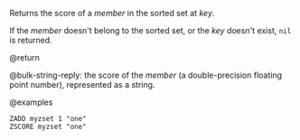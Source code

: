 Returns the score of a _member_ in the sorted set at _key_.

If the _member_ doesn't belong to the sorted set, or the _key_ doesn't exist, `nil` is returned.

@return

@bulk-string-reply: the score of the _member_ (a double-precision floating point number), represented as a string.

@examples

```cli
ZADD myzset 1 "one"
ZSCORE myzset "one"
```
